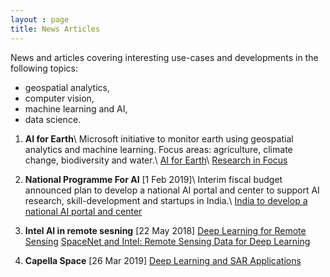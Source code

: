 ```yaml
---
layout : page
title: News Articles
---
```


News and articles covering interesting use-cases and developments in the following topics:
* geospatial analytics, 
* computer vision, 
* machine learning and AI,
* data science.

1. **AI for Earth**\\
Microsoft initiative to monitor earth using geospatial analytics and machine learning.
Focus areas: agriculture, climate change, biodiversity and water.\\
[AI for Earth](https://www.microsoft.com/en-us/ai/ai-for-earth?activetab=pivot1%3aprimaryr6)\\
[Research in Focus](https://www.youtube.com/watch?v=rj0D_Fz6r6gxs)

2. **National Programme For AI** [1 Feb 2019]\\
Interim fiscal budget announced plan to develop a national AI portal and center to support AI research, skill-development and startups in India.\\
[India to develop a national AI portal and center](https://www.geospatialworld.net/blogs/indian-finance-minister-national-ai-portal/)

3. **Intel AI in remote sesning** [22 May 2018]
[Deep Learning for Remote Sensing](https://www.intel.ai/deep-learning-for-remote-sensing/#gs.6f2vcr)
[SpaceNet and Intel: Remote Sensing Data for Deep Learning](https://www.intel.ai/spacenet-and-intel/#gs.6f2vz2)

4. **Capella Space** [26 Mar 2019]
[Deep Learning and SAR Applications](https://www.capellaspace.com/deep-learning-and-sar-applications/)
